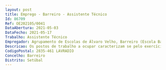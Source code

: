 ```yaml
--- 
layout: post
title: Emprego - Barreiro - Assistente Técnico
Id: 86709
Ref: OE202105/0041
DataAbertura: 2021-05-03
DataFecho: 2021-05-17
Trabalho: Assistente Técnico
Empregador: Agrupamento de Escolas de Álvaro Velho, Barreiro (Escola Básica Álvaro Velho, Lavradio, Barreiro - Sede)
Descricao: Os postos de trabalho a ocupar caracterizam se pelo exercício de funções na carreira e na categoria de assistente técnico, tal como descrito no anexo referido no n.º 2 do artigo 88.º da LTFP, para os serviços administrativos dos AE ENA.
CodigoPostal: 2835-461 LAVRADIO
Concelho: Barreiro
Distrito: Setúbal
--- 
```


